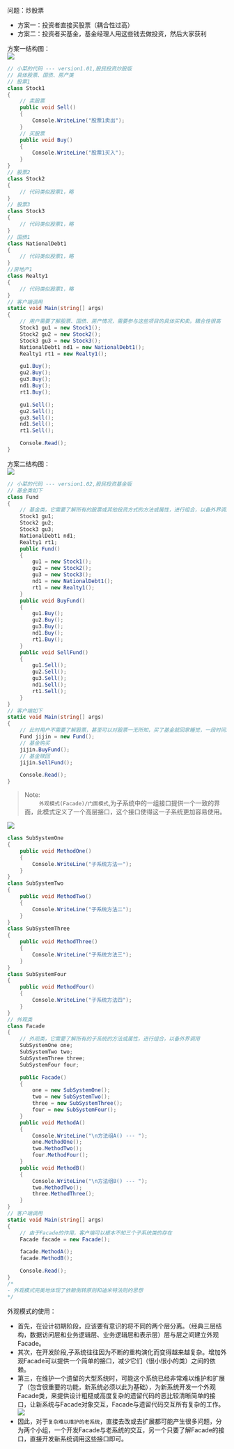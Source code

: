 问题：炒股票
- 方案一：投资者直接买股票（耦合性过高）
- 方案二：投资者买基金，基金经理人用这些钱去做投资，然后大家获利  

方案一结构图：  
![](./pics/12-1.png)  
```c#
// 小菜的代码 --- version1.01,股民投资炒股版
// 具体股票、国债、房产类
// 股票1
class Stock1
{
    // 卖股票
    public void Sell()
    {
        Console.WriteLine("股票1卖出");
    }
    // 买股票
    public void Buy()
    {
        Console.WriteLine("股票1买入");
    }
}
// 股票2
class Stock2
{
    // 代码类似股票1，略
}
// 股票3
class Stock3
{
    // 代码类似股票1，略
}
// 国债1
class NationalDebt1
{
    // 代码类似股票1，略
}
//房地产1
class Realty1
{
    // 代码类似股票1，略
}
// 客户端调用
static void Main(string[] args)
{
    // 用户需要了解股票、国债、房产情况，需要参与这些项目的具体买和卖。耦合性很高
    Stock1 gu1 = new Stock1();
    Stock2 gu2 = new Stock2();
    Stock3 gu3 = new Stock3();
    NationalDebt1 nd1 = new NationalDebt1();
    Realty1 rt1 = new Realty1();

    gu1.Buy();
    gu2.Buy();
    gu3.Buy();
    nd1.Buy();
    rt1.Buy();

    gu1.Sell();
    gu2.Sell();
    gu3.Sell();
    nd1.Sell();
    rt1.Sell();

    Console.Read();
}
```
方案二结构图：  
![](./pics/12-2.png)  
```c#
// 小菜的代码 --- version1.02,股民投资基金版
// 基金类如下
class Fund
{
    // 基金类，它需要了解所有的股票或其他投资方式的方法或属性，进行组合，以备外界调用
    Stock1 gu1;
    Stock2 gu2;
    Stock3 gu3;
    NationalDebt1 nd1;
    Realty1 rt1;
    public Fund()
    {
        gu1 = new Stock1();
        gu2 = new Stock2();
        gu3 = new Stock3();
        nd1 = new NationalDebt1();
        rt1 = new Realty1();
    }
    public void BuyFund()
    {
        gu1.Buy();
        gu2.Buy();
        gu3.Buy();
        nd1.Buy();
        rt1.Buy();
    }
    public void SellFund()
    {
        gu1.Sell();
        gu2.Sell();
        gu3.Sell();
        nd1.Sell();
        rt1.Sell();
    }
}
// 客户端如下
static void Main(string[] args)
{
    // 此时用户不需要了解股票，甚至可以对股票一无所知，买了基金就回家睡觉，一段时间后再赎回就可以大把数钱。参与股票的具体买卖都由基金公司完成。客户端代码非常简捷明了。
    Fund jijin = new Fund();
    // 基金购买
    jijin.BuyFund();
    // 基金赎回
    jijin.SellFund();

    Console.Read();
}
```
>Note:  
>$\quad\quad$`外观模式(Facade)/门面模式`,为子系统中的一组接口提供一个一致的界面，此模式定义了一个高层接口，这个接口使得这一子系统更加容易使用。

![](./pics/12-3.png)  
```c#
class SubSystemOne
{
    public void MethodOne()
    {
        Console.WriteLine("子系统方法一");
    }
}
class SubSystemTwo
{
    public void MethodTwo()
    {
        Console.WriteLine("子系统方法二");
    }
}
class SubSystemThree
{
    public void MethodThree()
    {
        Console.WriteLine("子系统方法三");
    }
}
class SubSystemFour
{
    public void MethodFour()
    {
        Console.WriteLine("子系统方法四");
    }
}
// 外观类
class Facade
{
    // 外观类，它需要了解所有的子系统的方法或属性，进行组合，以备外界调用
    SubSystemOne one;
    SubSystemTwo two;
    SubSystemThree three;
    SubSystemFour four;

    public Facade()
    {
        one = new SubSystemOne();
        two = new SubSystemTwo();
        three = new SubSystemThree();
        four = new SubSystemFour();
    }
    public void MethodA()
    {
        Console.WriteLine("\n方法组A() --- ");
        one.MethodOne();
        two.MethodTwo();
        four.MethodFour();
    }
    public void MethodB()
    {
        Console.WriteLine("\n方法组B() --- ");
        two.MethodTwo();
        three.MethodThree();
    }
}
// 客户端调用
static void Main(string[] args)
{
    // 由于Facade的作用，客户端可以根本不知三个子系统类的存在
    Facade facade = new Facade();

    facade.MethodA();
    facade.MethodB();

    Console.Read();
}
/*
- 外观模式完美地体现了依赖倒转原则和迪米特法则的思想
*/
```
外观模式的使用：  
- 首先，在设计初期阶段，应该要有意识的将不同的两个层分离。（经典三层结构，数据访问层和业务逻辑层、业务逻辑层和表示层）层与层之间建立外观Facade。
- 其次，在开发阶段,子系统往往因为不断的重构演化而变得越来越复杂。增加外观Facade可以提供一个简单的接口，减少它们（很小很小的类）之间的依赖。
- 第三，在维护一个遗留的大型系统时，可能这个系统已经非常难以维护和扩展了（包含很重要的功能，新系统必须以此为基础），为新系统开发一个外观Facade类，来提供设计粗糙或高度复杂的遗留代码的恶比较清晰简单的接口，让新系统与Facade对象交互，Facade与遗留代码交互所有复杂的工作。  
![](./pics/12-4.png)  
- 因此，对于`复杂难以维护的老系统`，直接去改或去扩展都可能产生很多问题，分为两个小组，一个开发Facade与老系统的交互，另一个只要了解Facade的接口，直接开发新系统调用这些接口即可。
